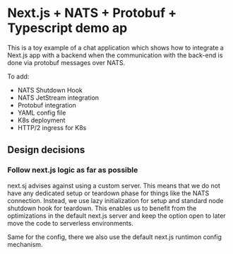 # Next.js + NATS + Protobuf + Typescript demo ap

This is a toy example of a chat application which shows how to integrate a Next.js app with
a backend when the communication with the back-end is done via protobuf messages over NATS.

To add:

- NATS Shutdown Hook
- NATS JetStream integration
- Protobuf integration
- YAML config file
- K8s deployment
- HTTP/2 ingress for K8s

## Design decisions

### Follow next.js logic as far as possible

next.sj advises against using a custom server. This means that we do not have any dedicated
setup or teardown phase for things like the NATS connection. Instead, we use lazy initialization
for setup and standard node shutdown hook for teardown. This enables us to benefit from the
optimizations in the default next.js server and keep the option open to later move the code
to serverless environments.

Same for the config, there we also use the default next.js runtimon config mechanism.
